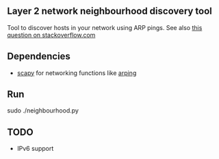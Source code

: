 ## Layer 2 network neighbourhood discovery tool ##

Tool to discover hosts in your network using ARP pings.
See also [this question on stackoverflow.com][3]

## Dependencies ##

* [scapy][1] for networking functions like [arping][2]

## Run ##

sudo ./neighbourhood.py

## TODO ##

* IPv6 support

[1]: http://www.secdev.org/projects/scapy/
[2]: http://en.wikipedia.org/wiki/Arping
[3]: http://stackoverflow.com/questions/207234/list-of-ip-addresses-hostnames-from-local-network-in-python/
